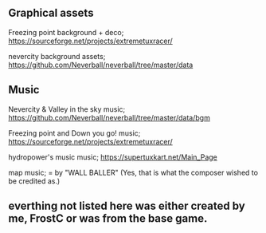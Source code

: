 ## Graphical assets

Freezing point background + deco; https://sourceforge.net/projects/extremetuxracer/

nevercity background assets; https://github.com/Neverball/neverball/tree/master/data

## Music

Nevercity & Valley in the sky music; https://github.com/Neverball/neverball/tree/master/data/bgm

Freezing point and Down you go! music; https://sourceforge.net/projects/extremetuxracer/

hydropower's music music; https://supertuxkart.net/Main_Page

map music; = by "WALL BALLER" (Yes, that is what the composer wished to be credited as.)

## everthing not listed here was either created by me, FrostC or was from the base game.